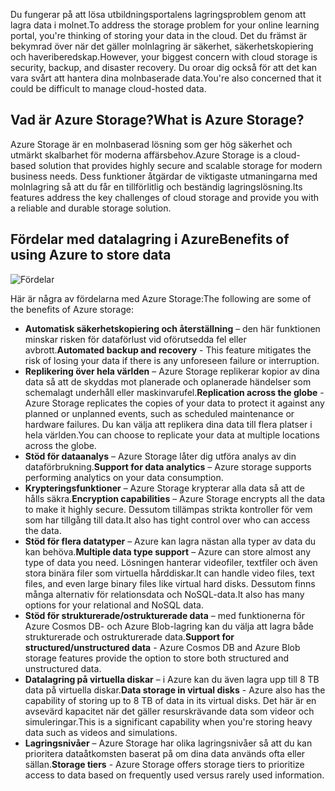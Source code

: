 <span data-ttu-id="d6546-101">Du fungerar på att lösa utbildningsportalens lagringsproblem genom att lagra data i molnet.</span><span class="sxs-lookup"><span data-stu-id="d6546-101">To address the storage problem for your online learning portal, you're thinking of storing your data in the cloud.</span></span> <span data-ttu-id="d6546-102">Det du främst är bekymrad över när det gäller molnlagring är säkerhet, säkerhetskopiering och haveriberedskap.</span><span class="sxs-lookup"><span data-stu-id="d6546-102">However, your biggest concern with cloud storage is security, backup, and disaster recovery.</span></span> <span data-ttu-id="d6546-103">Du oroar dig också för att det kan vara svårt att hantera dina molnbaserade data.</span><span class="sxs-lookup"><span data-stu-id="d6546-103">You're also concerned that it could be difficult to manage cloud-hosted data.</span></span>

## <a name="what-is-azure-storage"></a><span data-ttu-id="d6546-104">Vad är Azure Storage?</span><span class="sxs-lookup"><span data-stu-id="d6546-104">What is Azure Storage?</span></span>

<span data-ttu-id="d6546-105">Azure Storage är en molnbaserad lösning som ger hög säkerhet och utmärkt skalbarhet för moderna affärsbehov.</span><span class="sxs-lookup"><span data-stu-id="d6546-105">Azure Storage is a cloud-based solution that provides highly secure and scalable storage for modern business needs.</span></span> <span data-ttu-id="d6546-106">Dess funktioner åtgärdar de viktigaste utmaningarna med molnlagring så att du får en tillförlitlig och beständig lagringslösning.</span><span class="sxs-lookup"><span data-stu-id="d6546-106">Its features address the key challenges of cloud storage and provide you with a reliable and durable storage solution.</span></span>

## <a name="benefits-of-using-azure-to-store-data"></a><span data-ttu-id="d6546-107">Fördelar med datalagring i Azure</span><span class="sxs-lookup"><span data-stu-id="d6546-107">Benefits of using Azure to store data</span></span>

![Fördelar](../media-draft/Benefits.png)

<span data-ttu-id="d6546-109">Här är några av fördelarna med Azure Storage:</span><span class="sxs-lookup"><span data-stu-id="d6546-109">The following are some of the benefits of Azure storage:</span></span>

- <span data-ttu-id="d6546-110">**Automatisk säkerhetskopiering och återställning** – den här funktionen minskar risken för dataförlust vid oförutsedda fel eller avbrott.</span><span class="sxs-lookup"><span data-stu-id="d6546-110">**Automated backup and recovery** - This feature mitigates the risk of losing your data if there is any unforeseen failure or interruption.</span></span>
- <span data-ttu-id="d6546-111">**Replikering över hela världen** – Azure Storage replikerar kopior av dina data så att de skyddas mot planerade och oplanerade händelser som schemalagt underhåll eller maskinvarufel.</span><span class="sxs-lookup"><span data-stu-id="d6546-111">**Replication across the globe** - Azure Storage replicates the copies of your data to protect it against any planned or unplanned events, such as scheduled maintenance or hardware failures.</span></span> <span data-ttu-id="d6546-112">Du kan välja att replikera dina data till flera platser i hela världen.</span><span class="sxs-lookup"><span data-stu-id="d6546-112">You can choose to replicate your data at multiple locations across the globe.</span></span>
- <span data-ttu-id="d6546-113">**Stöd för dataanalys** – Azure Storage låter dig utföra analys av din dataförbrukning.</span><span class="sxs-lookup"><span data-stu-id="d6546-113">**Support for data analytics** – Azure storage supports performing analytics on your data consumption.</span></span>
- <span data-ttu-id="d6546-114">**Krypteringsfunktioner** – Azure Storage krypterar alla data så att de hålls säkra.</span><span class="sxs-lookup"><span data-stu-id="d6546-114">**Encryption capabilities** – Azure Storage encrypts all the data to make it highly secure.</span></span> <span data-ttu-id="d6546-115">Dessutom tillämpas strikta kontroller för vem som har tillgång till data.</span><span class="sxs-lookup"><span data-stu-id="d6546-115">It also has tight control over who can access the data.</span></span>
- <span data-ttu-id="d6546-116">**Stöd för flera datatyper** – Azure kan lagra nästan alla typer av data du kan behöva.</span><span class="sxs-lookup"><span data-stu-id="d6546-116">**Multiple data type support** – Azure can store almost any type of data you need.</span></span> <span data-ttu-id="d6546-117">Lösningen hanterar videofiler, textfiler och även stora binära filer som virtuella hårddiskar.</span><span class="sxs-lookup"><span data-stu-id="d6546-117">It can handle video files, text files, and even large binary files like virtual hard disks.</span></span> <span data-ttu-id="d6546-118">Dessutom finns många alternativ för relationsdata och NoSQL-data.</span><span class="sxs-lookup"><span data-stu-id="d6546-118">It also has many options for your relational and NoSQL data.</span></span>
- <span data-ttu-id="d6546-119">**Stöd för strukturerade/ostrukturerade data** – med funktionerna för Azure Cosmos DB- och Azure Blob-lagring kan du välja att lagra både strukturerade och ostrukturerade data.</span><span class="sxs-lookup"><span data-stu-id="d6546-119">**Support for structured/unstructured data** - Azure Cosmos DB and Azure Blob storage features provide the option to store both structured and unstructured data.</span></span>
- <span data-ttu-id="d6546-120">**Datalagring på virtuella diskar** – i Azure kan du även lagra upp till 8 TB data på virtuella diskar.</span><span class="sxs-lookup"><span data-stu-id="d6546-120">**Data storage in virtual disks** - Azure also has the capability of storing up to 8 TB of data in its virtual disks.</span></span> <span data-ttu-id="d6546-121">Det här är en avsevärd kapacitet när det gäller resurskrävande data som videor och simuleringar.</span><span class="sxs-lookup"><span data-stu-id="d6546-121">This is a significant capability when you're storing heavy data such as videos and simulations.</span></span>
- <span data-ttu-id="d6546-122">**Lagringsnivåer** – Azure Storage har olika lagringsnivåer så att du kan prioritera dataåtkomsten baserat på om dina data används ofta eller sällan.</span><span class="sxs-lookup"><span data-stu-id="d6546-122">**Storage tiers** - Azure Storage offers storage tiers to prioritize access to data based on frequently used versus rarely used information.</span></span>
